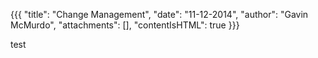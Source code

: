 {{{
  "title": "Change Management",
  "date": "11-12-2014",
  "author": "Gavin McMurdo",
  "attachments": [],
  "contentIsHTML": true
}}}

<p>test</p>